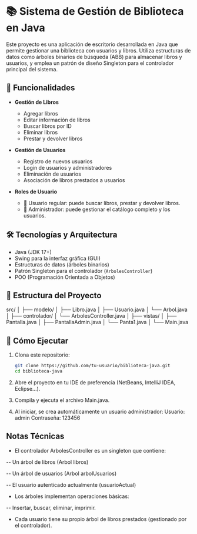 # 📚 Sistema de Gestión de Biblioteca en Java

Este proyecto es una aplicación de escritorio desarrollada en Java que permite gestionar una biblioteca con usuarios y libros. Utiliza estructuras de datos como árboles binarios de búsqueda (ABB) para almacenar libros y usuarios, y emplea un patrón de diseño Singleton para el controlador principal del sistema.

## 🚀 Funcionalidades

- **Gestión de Libros**
  - Agregar libros
  - Editar información de libros
  - Buscar libros por ID
  - Eliminar libros
  - Prestar y devolver libros

- **Gestión de Usuarios**
  - Registro de nuevos usuarios
  - Login de usuarios y administradores
  - Eliminación de usuarios
  - Asociación de libros prestados a usuarios

- **Roles de Usuario**
  - 📘 Usuario regular: puede buscar libros, prestar y devolver libros.
  - 🔐 Administrador: puede gestionar el catálogo completo y los usuarios.

## 🛠️ Tecnologías y Arquitectura

- Java (JDK 17+)
- Swing para la interfaz gráfica (GUI)
- Estructuras de datos (árboles binarios)
- Patrón Singleton para el controlador (`ArbolesController`)
- POO (Programación Orientada a Objetos)

## 🧩 Estructura del Proyecto
src/
│
├── modelo/
│ ├── Libro.java
│ ├── Usuario.java
│ └── Arbol.java
│
├── controlador/
│ └── ArbolesController.java
│
├── vistas/
│ ├── Pantalla.java
│ ├── PantallaAdmin.java
│ └── Panta1.java
│
└── Main.java


## 🧪 Cómo Ejecutar

1. Clona este repositorio:
   ```bash
   git clone https://github.com/tu-usuario/biblioteca-java.git
   cd biblioteca-java

2. Abre el proyecto en tu IDE de preferencia (NetBeans, IntelliJ IDEA, Eclipse...).

3. Compila y ejecuta el archivo Main.java.

4. Al iniciar, se crea automáticamente un usuario administrador:
Usuario: admin
Contraseña: 123456

## Notas Técnicas

- El controlador ArbolesController es un singleton que contiene:

-- Un árbol de libros (Arbol libros)

-- Un árbol de usuarios (Arbol arbolUsuarios)

-- El usuario autenticado actualmente (usuarioActual)

- Los árboles implementan operaciones básicas:

-- Insertar, buscar, eliminar, imprimir.

- Cada usuario tiene su propio árbol de libros prestados (gestionado por el controlador).
